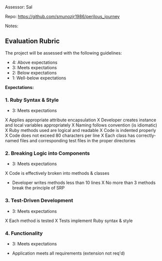 Assessor: Sal

Repo: https://github.com/smunozjr1986/perilous_journey

Notes:

## Evaluation Rubric

The project will be assessed with the following guidelines:

* 4: Above expectations
* 3: Meets expectations
* 2: Below expectations
* 1: Well-below expectations

**Expectations:**

### 1. Ruby Syntax & Style

* 3: Meets expectations

X Applies appropriate attribute encapsulation
X Developer creates instance and local variables appropriately
X Naming follows convention (is idiomatic)
X Ruby methods used are logical and readable
X Code is indented properly
X Code does not exceed 80 characters per line
X Each class has correctly-named files and corresponding test files in the proper directories

### 2. Breaking Logic into Components

* 3: Meets expectations

X Code is effectively broken into methods & classes
* Developer writes methods less than 10 lines
X No more than 3 methods break the principle of SRP

### 3. Test-Driven Development

* 3: Meets expectations

X Each method is tested
X Tests implement Ruby syntax & style

### 4. Functionality

* 3: Meets expectations

* Application meets all requirements (extension not req'd)
